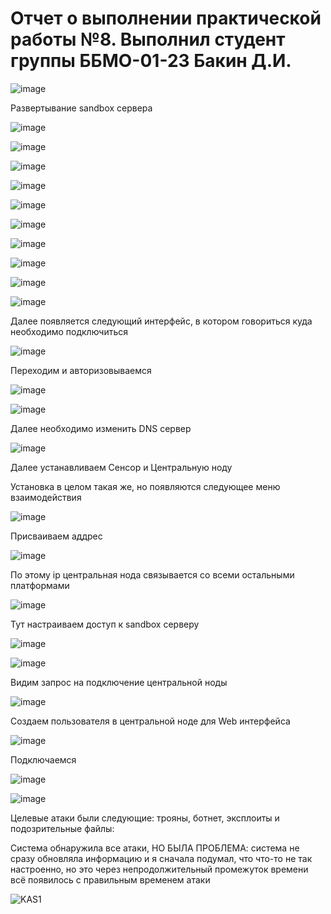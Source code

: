 # Отчет о выполнении практической работы №8. Выполнил студент группы ББМО-01-23 Бакин Д.И.

![image](https://github.com/xoz0r/CMuYUUB/assets/145142526/78298a20-2145-4454-87f9-9006517c3ddb)

Развертывание sandbox сервера

![image](https://github.com/xoz0r/CMuYUUB/assets/145142526/5938f2dd-6640-4a22-b004-026af6414b53)

![image](https://github.com/xoz0r/CMuYUUB/assets/145142526/0fdca00a-d3c2-4408-9ab7-a695cd7e87f8)

![image](https://github.com/xoz0r/CMuYUUB/assets/145142526/9ddcebdc-dec6-478a-9493-f6677c6f68a4)

![image](https://github.com/xoz0r/CMuYUUB/assets/145142526/ccb78104-e569-4f49-8e02-336dc33f2a16)

![image](https://github.com/xoz0r/CMuYUUB/assets/145142526/31057df4-7841-4a78-afa7-8d2d68ac6af1)

![image](https://github.com/xoz0r/CMuYUUB/assets/145142526/747d5452-ee0d-4966-8b3b-e93fa131cbe9)

![image](https://github.com/xoz0r/CMuYUUB/assets/145142526/1c5b366f-07d5-4700-b0f2-9b6641acbb1c)

![image](https://github.com/xoz0r/CMuYUUB/assets/145142526/732b8948-96fc-498b-9641-c6da62a2da6b)

![image](https://github.com/xoz0r/CMuYUUB/assets/145142526/c185bba6-770e-41fa-96bc-2b84b9438b72)

![image](https://github.com/xoz0r/CMuYUUB/assets/145142526/2f0ce1e9-c074-4a2b-a943-cb5f762b5ef0)

Далее появляется следующий интерфейс, в котором говориться куда необходимо подключиться

![image](https://github.com/xoz0r/CMuYUUB/assets/145142526/9cea5444-cf1b-4be6-b9b9-980e556d6bc3)

Переходим и авторизовываемся

![image](https://github.com/xoz0r/CMuYUUB/assets/145142526/4e21f57d-1d6e-4f07-9e3d-dffe409b92bc)

![image](https://github.com/xoz0r/CMuYUUB/assets/145142526/d0cdd2d8-1674-4714-b749-c52d53786d06)

Далее необходимо изменить DNS сервер

![image](https://github.com/xoz0r/CMuYUUB/assets/145142526/788cea3a-de09-4c9f-9d2c-66ea134ba99e)

Далее устанавливаем Сенсор и Центральную ноду

Установка в целом такая же, но появляются следующее меню взаимодействия

![image](https://github.com/xoz0r/CMuYUUB/assets/145142526/e8203997-6898-45aa-a70a-cdaea63b27b1)

Присваиваем аддрес

![image](https://github.com/xoz0r/CMuYUUB/assets/145142526/cd6d3b25-8e61-407d-ba4b-50eaf2dfd882)

По этому ip центральная нода связывается со всеми остальными платформами

![image](https://github.com/xoz0r/CMuYUUB/assets/145142526/48beae7c-5424-4b9f-85fb-54f72d448994)

Тут настраиваем доступ к sandbox серверу

![image](https://github.com/xoz0r/CMuYUUB/assets/145142526/e3a72e99-1270-4fea-a524-5335e63b20f6)

![image](https://github.com/xoz0r/CMuYUUB/assets/145142526/0524e9b9-b3bb-4269-b282-b4f40ebb7a2c)

Видим запрос на подключение центральной ноды

![image](https://github.com/xoz0r/CMuYUUB/assets/145142526/bf796d1a-acbc-4f47-a4fa-a1c74b988e31)

Создаем пользователя в центральной ноде для Web интерфейса

![image](https://github.com/xoz0r/CMuYUUB/assets/145142526/4e129749-278c-40be-8a6b-bcb44cb9943a)

Подключаемся

![image](https://github.com/xoz0r/CMuYUUB/assets/145142526/a8fe13c6-4a21-4803-9496-38b6edae5aea)

![image](https://github.com/xoz0r/CMuYUUB/assets/145142526/868f2d39-d2de-4fe6-b941-92f9b7e8aa96)

Целевые атаки были следующие: трояны, ботнет, эксплоиты и подозрительные файлы:

Система обнаружила все атаки, НО БЫЛА ПРОБЛЕМА: система не сразу обновляла информацию и я сначала подумал, что что-то не так настроенно, но это через непродолжительный промежуток времени всё появилось с правильным временем атаки

![KAS1](https://github.com/xoz0r/CMuYUUB/assets/145142526/6b6466b0-c688-4fd3-9fe0-9a067d71130f)
